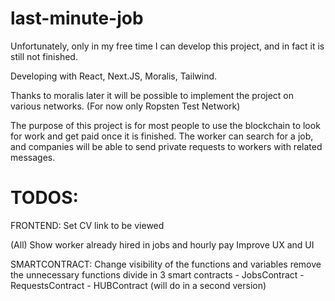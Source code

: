 # last-minute-job

Unfortunately, only in my free time I can develop this project, and in fact it is still not finished.

Developing with React, Next.JS, Moralis, Tailwind.

Thanks to moralis later it will be possible to implement the project on various networks. (For now only Ropsten Test Network)

The purpose of this project is for most people to use the blockchain to look for work and get paid once it is finished.
The worker can search for a job, and companies will be able to send private requests to workers with related messages.

# TODOS:
FRONTEND:
  Set CV link to be viewed

  (All)
  Show worker already hired in jobs and hourly pay
  Improve UX and UI
  
 SMARTCONTRACT:
  Change visibility of the functions and variables
  remove the unnecessary functions
  divide in 3 smart contracts - JobsContract - RequestsContract - HUBContract (will do in a second version)
  
  
